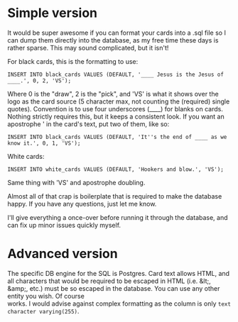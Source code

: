 # Simple version

It would be super awesome if you can format your cards into a .sql file so I can dump them directly into the database, as my free time these days is rather sparse. This may sound complicated, but it isn't!

For black cards, this is the formatting to use:

`INSERT INTO black_cards VALUES (DEFAULT, '____ Jesus is the Jesus of ____.', 0, 2, 'VS');`

Where 0 is the "draw", 2 is the "pick", and 'VS' is what it shows over the logo as the card source (5 character max, not counting the (required) single quotes). Convention is to use four underscores (____) for blanks on cards. Nothing strictly requires this, but it keeps a consistent look. If you want an apostrophe ' in the card's text, put two of them, like so:

`INSERT INTO black_cards VALUES (DEFAULT, 'It''s the end of ____ as we know it.', 0, 1, 'VS');`

White cards:

`INSERT INTO white_cards VALUES (DEFAULT, 'Hookers and blow.', 'VS');`

Same thing with 'VS' and apostrophe doubling.

Almost all of that crap is boilerplate that is required to make the database happy. If you have any questions, just let me know.

I'll give everything a once-over before running it through the database, and can fix up minor issues quickly myself.

# Advanced version

The specific DB engine for the SQL is Postgres. Card text allows HTML, and all characters that would be required to be escaped in HTML (i.e. &amp;lt;, &amp;amp;, etc.) must be so escaped in the database. You can use any other entity you wish. Of course <br> works. I would advise against complex formatting as the column is only `text character varying(255)`.